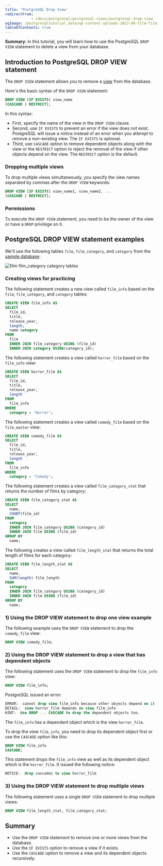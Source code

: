 ```yaml
---
title: 'PostgreSQL Drop View'
redirectFrom: 
            - /docs/postgresql/postgresql-views/postgresql-drop-view
ogImage: /postgresqltutorial_data/wp-content-uploads-2017-08-film-film_category-category-tables.png
tableOfContents: true
---
```


**Summary**: in this tutorial, you will learn how to use the PostgreSQL `DROP VIEW` statement to delete a view from your database.

## Introduction to PostgreSQL DROP VIEW statement

The `DROP VIEW` statement allows you to remove a [view](/docs/postgresql/postgresql-views) from the database.

Here's the basic syntax of the `DROP VIEW` statement:

```sql
DROP VIEW [IF EXISTS] view_name
[CASCADE | RESTRICT];
```

In this syntax:

- First, specify the name of the view in the `DROP VIEW` clause.
- Second, use `IF EXISTS` to prevent an error if the view does not exist. PostgreSQL will issue a notice instead of an error when you attempt to remove a non-existing view. The `IF EXISTS` is optional.
- Third, use `CASCADE` option to remove dependent objects along with the view or the `RESTRICT` option to reject the removal of the view if other objects depend on the view. The `RESTRICT` option is the default.

### Dropping multiple views

To drop multiple views simultaneously, you specify the view names separated by commas after the `DROP VIEW` keywords:

```sql
DROP VIEW [IF EXISTS] view_name1, view_name2, ...
[CASCADE | RESTRICT];
```

### Permissions

To execute the `DROP VIEW` statement, you need to be the owner of the view or have a `DROP` privilege on it.

## PostgreSQL DROP VIEW statement examples

We'll use the following tables `film`, `film_category`, and `category` from the [sample database](/docs/postgresql/postgresql-getting-started/postgresql-sample-database):

![film film_category category tables](/postgresqltutorial_data/wp-content-uploads-2017-08-film-film_category-category-tables.png)

### Creating views for practicing

The following statement creates a new view called `film_info` based on the `film`, `film_category`, and `category` tables:

```sql
CREATE VIEW film_info AS
SELECT
  film_id,
  title,
  release_year,
  length,
  name category
FROM
  film
  INNER JOIN film_category USING (film_id)
  INNER JOIN category USING(category_id);
```

The following statement creates a view called `horror_film` based on the `film_info` view:

```sql
CREATE VIEW horror_film AS
SELECT
  film_id,
  title,
  release_year,
  length
FROM
  film_info
WHERE
  category = 'Horror';
```

The following statement creates a view called `comedy_film` based on the `film_master` view:

```sql
CREATE VIEW comedy_film AS
SELECT
  film_id,
  title,
  release_year,
  length
FROM
  film_info
WHERE
  category = 'Comedy';
```

The following statement creates a view called `film_category_stat` that returns the number of films by category:

```sql
CREATE VIEW film_category_stat AS
SELECT
  name,
  COUNT(film_id)
FROM
  category
  INNER JOIN film_category USING (category_id)
  INNER JOIN film USING (film_id)
GROUP BY
  name;
```

The following creates a view called `film_length_stat` that returns the total length of films for each category:

```sql
CREATE VIEW film_length_stat AS
SELECT
  name,
  SUM(length) film_length
FROM
  category
  INNER JOIN film_category USING (category_id)
  INNER JOIN film USING (film_id)
GROUP BY
  name;
```

### 1) Using the DROP VIEW statement to drop one view example

The following example uses the `DROP VIEW` statement to drop the `comedy_film` view:

```sql
DROP VIEW comedy_film;
```

### 2) Using the DROP VIEW statement to drop a view that has dependent objects

The following statement uses the `DROP VIEW` statement to drop the `film_info` view:

```sql
DROP VIEW film_info;
```

PostgreSQL issued an error:

```sql
ERROR:  cannot drop view film_info because other objects depend on it
DETAIL:  view horror_film depends on view film_info
HINT:  Use DROP ... CASCADE to drop the dependent objects too.
```

The `film_info` has a dependent object which is the view `horror_film`.

To drop the view `film_info`, you need to drop its dependent object first or use the `CASCADE` option like this:

```sql
DROP VIEW film_info
CASCADE;
```

This statement drops the `film_info` view as well as its dependent object which is the `horror_film`. It issued the following notice:

```sql
NOTICE:  drop cascades to view horror_film
```

### 3) Using the DROP VIEW statement to drop multiple views

The following statement uses a single `DROP VIEW` statement to drop multiple views:

```sql
DROP VIEW film_length_stat, film_category_stat;
```

## Summary

- Use the `DROP VIEW` statement to remove one or more views from the database.
- Use the `IF EXISTS` option to remove a view if it exists.
- Use the `CASCADE` option to remove a view and its dependent objects recursively.
